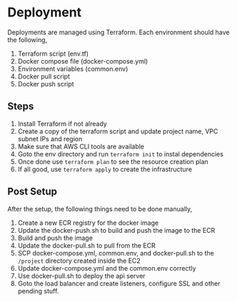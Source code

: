# Deployment

Deployments are managed using Terraform. Each environment should have the following,

1. Terraform script (env.tf)
2. Docker compose file (docker-compose.yml)
3. Environment variables (common.env)
4. Docker pull script
5. Docker push script

## Steps

1. Install Terraform if not already
2. Create a copy of the terraform script and update project name, VPC subnet IPs and region
3. Make sure that AWS CLI tools are available
4. Goto the env directory and run `terraform init` to instal dependencies
5. Once done use `terraform plan` to see the resource creation plan
6. If all good, use `terraform apply` to create the infrastructure

## Post Setup

After the setup, the following things need to be done manually,

1. Create a new ECR registry for the docker image
2. Update the docker-push.sh to build and push the image to the ECR
3. Build and push the image
4. Update the docker-pull.sh to pull from the ECR
5. SCP docker-compose.yml, common.env, and docker-pull.sh to the `/project` directory created inside the EC2
6. Update docker-compose.yml and the common.env correctly
7. Use docker-pull.sh to deploy the api server
8. Goto the load balancer and create listeners, configure SSL and other pending stuff.
